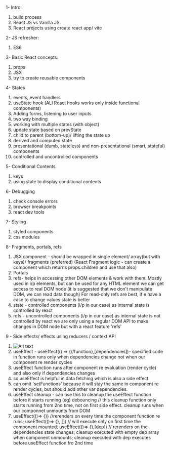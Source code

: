 1- Intro:
1. build process
2. React JS vs Vanilla JS
3. React projects using create react app/ vite

2- JS refresher:
1. ES6

3- Basic React concepts:
1. props
2. JSX
3. try to create reusable components

4- States
1. events, event handlers
2. useState hook (ALl React hooks works only inside functional components)
3. Adding forms, listening to user inputs
4. two way binding 
5. working with multiple states (with object)
6. update state based on prevState
7. child to parent (bottom-up)/ lifting the state up
8. derived and computed state
9. presentational (dumb, stateless) and non-presentational (smart, stateful) components
10. controlled and uncontrolled components

5- Conditional Contents
1. keys
2. using state to display conditional contents

6- Debugging
1. check console errors
2. browser breakpoints
3. react dev tools

7- Styling
1. styled components
2. css modules

8- Fragments, portals, refs
1. JSX component - should be wrapped in single element/ array(but with keys)/ fragments (preferred) (React Fragment logic - can create a component which returns props.children and use that also)
2. Portals
3. refs- helps in accessing other DOM elements & work with them.
Mostly used in i/p elements, but can be used for any HTML element 
we can get access to real DOM node (it is suggested that we don't manipulate DOM, we can read data though)
For read-only refs are best, if e have a case to change values state is better
4. state - controlled components (i/p in our case) as internal state is controlled by react
5. refs - uncontrolled components (i/p in our case) as internal state is not controlled by react
we are only using a regular DOM API to make changes in DOM node but with a react feature 'refs'

9 - Side effects/ effects using reducers / context API
1. ![Alt text](side_effect_defn.png)
2. useEffect - useEffect(() => {//function},[dependencies])- specified code in function runs only when dependencies change not when our component re render cycles
3. useEffect function runs after component re evaluation (render cycle) and also only if dependencies changes
4. so useEffect is helpful in data fetching which is also a side effect
5. can omit 'setFunctions' because it will stay the same in component re render cycles, but should add other var dependencies.
6. useEffect cleanup - can use this to cleanup the useEffect function before it starts running (eg) debouncing // this cleanup function only starts running from 2nd time, not on first side effect.
cleanup runs when our componnet unmounts from DOM
7. useEffect(()=> {}) //rerenders on every time the component function re runs; useEffect(()=> {}, []) // will execute only on first time the component mounted; useEffect(()=> {},[dep]) // rerenders on the dependencies state changes; cleanup executed with empty dep array when component unmounts; cleanup executed with dep executes before useEffect function fro 2nd time
